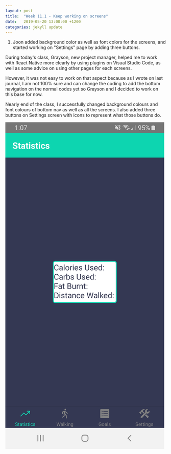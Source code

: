 ```yaml
---
layout: post
title:  "Week 11.1 - Keep working on screens"
date:   2019-05-20 13:00:00 +1200
categories: jekyll update
---
```

1. Joon added background color as well as font colors for the screens, and started working on "Settings" page by adding three buttons.

During today's class, Grayson, new project manager, helped me to work with React Native more clearly by using plugins on Visual Studio Code, as well as some advice on using other pages for each screens.<br>

However, it was not easy to work on that aspect because as I wrote on last journal, I am not 100% sure and can change the coding to add the bottom navigation on the normal codes yet so Grayson and I decided to work on this base for now.<br>

Nearly end of the class, I successfully changed background colours and font colours of bottom nav as well as all the screens. I also added three buttons on Settings screen with icons to represent what those buttons do.

![May_20_1](/assets/img/May_20_1.JPG)